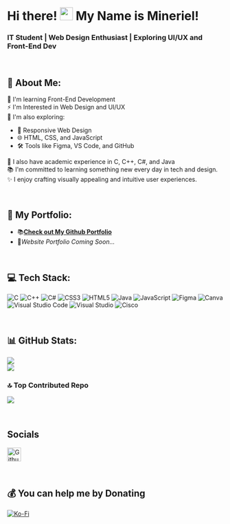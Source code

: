 # Hi there! <img src="https://user-images.githubusercontent.com/18350557/176309783-0785949b-9127-417c-8b55-ab5a4333674e.gif" width="30" /> My Name is Mineriel!
### IT Student | Web Design Enthusiast | Exploring UI/UX and Front-End Dev

<br>

## 💫 About Me:

🌱 I'm learning Front-End Development<br>
⚡ I'm Interested in Web Design and UI/UX<br>
🧠 I'm also exploring:
- 📱 Responsive Web Design
- 🌐 HTML, CSS, and JavaScript
- 🛠 Tools like Figma, VS Code, and GitHub

🧪 I also have academic experience in C, C++, C#, and Java <br>
📚 I'm committed to learning something new every day in tech and design.<br>
✨ I enjoy crafting visually appealing and intuitive user experiences.

<br>

## 🌟 My Portfolio:
- 📚[**Check out My Github Portfolio**](https://github.com/mine1y0u/My-Portfolio)
- 🌌*Website Portfolio Coming Soon...*


<br>
               
## 💻 Tech Stack:
![C](https://img.shields.io/badge/c-%23404E8A.svg?style=for-the-badge&logo=c&logoColor=white) ![C++](https://img.shields.io/badge/c++-%23292565.svg?style=for-the-badge&logo=c%2B%2B&logoColor=white) ![C#](https://img.shields.io/badge/c%23-%231F1B53.svg?style=for-the-badge&logo=csharp&logoColor=white) ![CSS3](https://img.shields.io/badge/css3-%230F0D3E.svg?style=for-the-badge&logo=css3&logoColor=white) ![HTML5](https://img.shields.io/badge/html5-%23271338.svg?style=for-the-badge&logo=html5&logoColor=white) ![Java](https://img.shields.io/badge/java-%233F2259.svg?style=for-the-badge&logo=openjdk&logoColor=white) ![JavaScript](https://img.shields.io/badge/javascript-%23432474.svg?style=for-the-badge&logo=javascript&logoColor=%23FFFFFF) ![Figma](https://img.shields.io/badge/figma-%234C2B64.svg?style=for-the-badge&logo=figma&logoColor=white) ![Canva](https://img.shields.io/badge/Canva-%237A3B7C.svg?style=for-the-badge&logo=Canva&logoColor=white) ![Visual Studio Code](https://custom-icon-badges.demolab.com/badge/Visual%20Studio%20Code-A74B94.svg?style=for-the-badge&logo=visualstudio&logoColor=white)  ![Visual Studio](https://custom-icon-badges.demolab.com/badge/Visual%20Studio-CD60BA.svg?style=for-the-badge&logo=visualstudio&logoColor=white)
![Cisco](https://img.shields.io/badge/cisco-%23C980BF.svg?style=for-the-badge&logo=cisco&logoColor=white)

<br>

## 📊 GitHub Stats:
![](https://github-readme-stats.vercel.app/api?username=mine1y0u&theme=dark&hide_border=false&include_all_commits=false&count_private=false)<br/>
![](https://nirzak-streak-stats.vercel.app/?user=mine1y0u&theme=dark&hide_border=false)<br/>

### 🔝 Top Contributed Repo
![](https://github-contributor-stats.vercel.app/api?username=mine1y0u&limit=5&theme=dark&combine_all_yearly_contributions=true)

<br>

## Socials       
<p align="left">
<a href="https://www.github.com/mine1y0u" target="_blank" rel="noreferrer">
<picture>
<source media="(prefers-color-scheme: dark)" srcset="https://raw.githubusercontent.com/danielcranney/readme-generator/main/public/icons/socials/github-dark.svg" />
<source media="(prefers-color-scheme: light)" srcset="https://raw.githubusercontent.com/danielcranney/readme-generator/main/public/icons/socials/github.svg" />
<img src="https://raw.githubusercontent.com/danielcranney/readme-generator/main/public/icons/socials/github.svg" width="32" height="32" alt="Github" title="Github" />
</picture>
</a></p>

<br>

## 💰 You can help me by Donating
[![Ko-Fi](https://img.shields.io/badge/Ko--fi-F16061?style=for-the-badge&logo=ko-fi&logoColor=white)](https://ko-fi.com/ko-fi.com/mineriel01) 

  
<!-- Proudly created with GPRM ( https://gprm.itsvg.in ) -->
